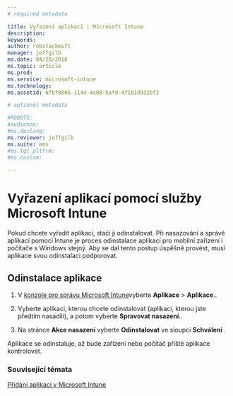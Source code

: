 ```yaml
---
# required metadata

title: Vyřazení aplikací | Microsoft Intune
description:
keywords:
author: robstackmsft
manager: jeffgilb
ms.date: 04/28/2016
ms.topic: article
ms.prod:
ms.service: microsoft-intune
ms.technology:
ms.assetid: 6fbf0805-1144-4e08-bafd-4f181d932bf2

# optional metadata

#ROBOTS:
#audience:
#ms.devlang:
ms.reviewer: jeffgilb
ms.suite: ems
#ms.tgt_pltfrm:
#ms.custom:

---
```


# Vyřazení aplikací pomocí služby Microsoft Intune

Pokud chcete vyřadit aplikaci, stačí ji odinstalovat. Při nasazování a správě aplikací pomocí Intune je proces odinstalace aplikací pro mobilní zařízení i počítače s Windows stejný. Aby se dal tento postup úspěšně provést, musí aplikace svou odinstalaci podporovat.

## Odinstalace aplikace

1.  V [konzole pro správu Microsoft Intune](https://manage.microsoft.com)vyberte **Aplikace** &gt; **Aplikace**..

2.  Vyberte aplikaci, kterou chcete odinstalovat (aplikaci, kterou jste předtím nasadili), a potom vyberte **Spravovat nasazení**..

3.  Na stránce **Akce nasazení** vyberte **Odinstalovat** ve sloupci **Schválení** .

Aplikace se odinstaluje, až bude zařízení nebo počítač příště aplikace kontrolovat.

### Související témata
[Přidání aplikací v Microsoft Intune](add-apps.md)


<!--HONumber=May16_HO1-->


